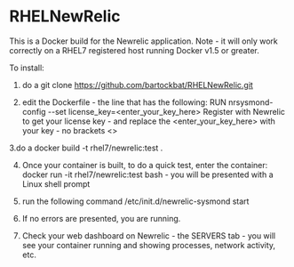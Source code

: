 # RHELNewRelic

This is a Docker build for the Newrelic application. Note - it will only work correctly on a RHEL7 registered host running Docker v1.5 or greater.

To install:

1. do a git clone https://github.com/bartockbat/RHELNewRelic.git 

2. edit the Dockerfile  - the line that has the following:
	RUN nrsysmond-config --set license_key=<enter_your_key_here>
	Register with Newrelic to get your license key - and replace the <enter_your_key_here> with your key - no brackets <>

3.do a docker build -t rhel7/newrelic:test .

4. Once your container is built, to do a quick test, enter the container:
docker run -it rhel7/newrelic:test bash - you will be presented with a Linux shell prompt

5. run the following command
/etc/init.d/newrelic-sysmond start

6. If no errors are presented, you are running.

7. Check your web dashboard on Newrelic - the SERVERS tab - you will see your container running and showing processes, network activity, etc.


